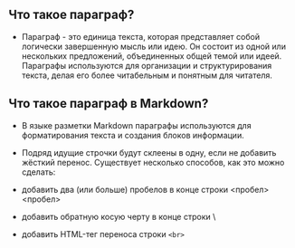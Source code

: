 ## Что такое параграф?
- Параграф - это единица текста, которая представляет собой логически завершенную мысль или идею. Он состоит из одной или нескольких предложений, объединенных общей темой или идеей. Параграфы используются для организации и структурирования текста, делая его более читабельным и понятным для читателя.  
## Что такое параграф в Markdown?
- В языке разметки Markdown параграфы используются для форматирования текста и создания блоков информации.
- Подряд идущие строчки будут склеены в одну, если не добавить жёсткий перенос. Существует несколько способов, как это можно сделать:


- добавить два (или больше) пробелов в конце строки <пробел><пробел>  
- добавить обратную косую черту в конце строки \  
- добавить HTML-тег переноса строки <code class="inline-code code-fix font-theme font-theme--code">&lt;br&gt;</code>  

